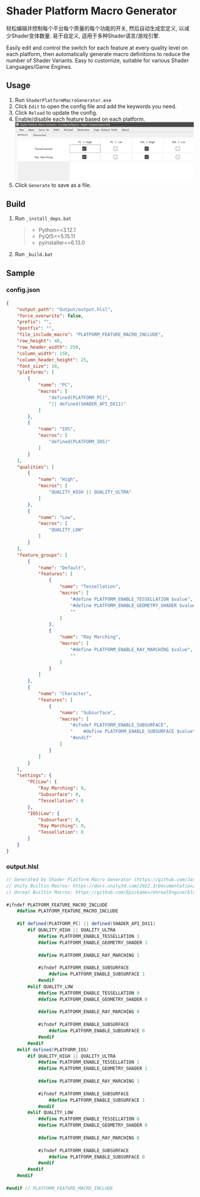 # Shader Platform Macro Generator

轻松编辑并控制每个平台每个质量的每个功能的开关, 然后自动生成宏定义, 以减少Shader变体数量.
易于自定义, 适用于多种Shader语言/游戏引擎.

Easily edit and control the switch for each feature at every quality level on each platform, then automatically generate macro definitions to reduce the number of Shader Variants.
Easy to customize, suitable for various Shader Languages/Game Engines.

## Usage

1. Run `ShaderPlatformMacroGenerator.exe`
2. Click `Edit` to open the config file and add the keywords you need.
3. Click `Reload` to update the config.
4. Enable/disable each feature based on each platform.![image](./~Assets/Snipaste_2025-04-23_16-59-53.png)
5. Click `Generate` to save as a file.

## Build

1. Run `_install_deps.bat`

   > - Python==3.12.1
   > - PyQt5==5.15.11
   > - pyinstaller==6.13.0
   >
2. Run `_build.bat`

## Sample

### config.json

```json
{
    "output_path": "Output/output.hlsl",
    "force_overwrite": false,
    "prefix": "",
    "postfix": "",
    "file_include_macro": "PLATFORM_FEATURE_MACRO_INCLUDE",
    "row_height": 40,
    "row_header_width": 250,
    "column_width": 150,
    "column_header_height": 25,
    "font_size": 10,
    "platforms": [
        {
            "name": "PC",
            "macros": [
                "defined(PLATFORM_PC)",
                "|| defined(SHADER_API_DX11)"
            ]
        },
        {
            "name": "IOS",
            "macros": [
                "defined(PLATFORM_IOS)"
            ]
        }
    ],
    "qualities": [
        {
            "name": "High",
            "macros": [
                "QUALITY_HIGH || QUALITY_ULTRA"
            ]
        },
        {
            "name": "Low",
            "macros": [
                "QUALITY_LOW"
            ]
        }
    ],
    "feature_groups": [
        {
            "name": "Default",
            "features": [
                {
                    "name": "Tessellation",
                    "macros": [
                        "#define PLATFORM_ENABLE_TESSELLATION $value",
                        "#define PLATFORM_ENABLE_GEOMETRY_SHADER $value",
                        ""
                    ]
                },
                {
                    "name": "Ray Marching",
                    "macros": [
                        "#define PLATFORM_ENABLE_RAY_MARCHING $value",
                        ""
                    ]
                }
            ]
        },
        {
            "name": "Character",
            "features": [
                {
                    "name": "Subsurface",
                    "macros": [
                        "#ifndef PLATFORM_ENABLE_SUBSURFACE",
                        "    #define PLATFORM_ENABLE_SUBSURFACE $value",
                        "#endif"
                    ]
                }
            ]
        }
    ],
    "settings": {
        "PC|Low": {
            "Ray Marching": 0,
            "Subsurface": 0,
            "Tessellation": 0
        },
        "IOS|Low": {
            "Subsurface": 0,
            "Ray Marching": 0,
            "Tessellation": 0
        }
    }
}
```

### output.hlsl

```csharp
// Generated by Shader Platform Macro Generator (https://github.com/JasonMa0012/ShaderPlatformMacroGenerator)
// Unity Builtin Macros: https://docs.unity3d.com/2022.3/Documentation/Manual/SL-BuiltinMacros.html
// Unreal Builtin Macros: https://github.com/EpicGames/UnrealEngine/blob/5.5/Engine/Shaders/Public/Platform.ush

#ifndef PLATFORM_FEATURE_MACRO_INCLUDE
    #define PLATFORM_FEATURE_MACRO_INCLUDE

    #if defined(PLATFORM_PC) || defined(SHADER_API_DX11)
        #if QUALITY_HIGH || QUALITY_ULTRA
            #define PLATFORM_ENABLE_TESSELLATION 1
            #define PLATFORM_ENABLE_GEOMETRY_SHADER 1
          
            #define PLATFORM_ENABLE_RAY_MARCHING 1
          
            #ifndef PLATFORM_ENABLE_SUBSURFACE
                #define PLATFORM_ENABLE_SUBSURFACE 1
            #endif
        #elif QUALITY_LOW
            #define PLATFORM_ENABLE_TESSELLATION 0
            #define PLATFORM_ENABLE_GEOMETRY_SHADER 0
          
            #define PLATFORM_ENABLE_RAY_MARCHING 0
          
            #ifndef PLATFORM_ENABLE_SUBSURFACE
                #define PLATFORM_ENABLE_SUBSURFACE 0
            #endif
        #endif
    #elif defined(PLATFORM_IOS)
        #if QUALITY_HIGH || QUALITY_ULTRA
            #define PLATFORM_ENABLE_TESSELLATION 1
            #define PLATFORM_ENABLE_GEOMETRY_SHADER 1
          
            #define PLATFORM_ENABLE_RAY_MARCHING 1
          
            #ifndef PLATFORM_ENABLE_SUBSURFACE
                #define PLATFORM_ENABLE_SUBSURFACE 1
            #endif
        #elif QUALITY_LOW
            #define PLATFORM_ENABLE_TESSELLATION 0
            #define PLATFORM_ENABLE_GEOMETRY_SHADER 0
          
            #define PLATFORM_ENABLE_RAY_MARCHING 0
          
            #ifndef PLATFORM_ENABLE_SUBSURFACE
                #define PLATFORM_ENABLE_SUBSURFACE 0
            #endif
        #endif
    #endif

#endif // PLATFORM_FEATURE_MACRO_INCLUDE
```
